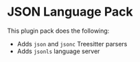# JSON Language Pack

This plugin pack does the following:

- Adds `json` and `jsonc` Treesitter parsers
- Adds `jsonls` language server

<!-- vim: set ft=markdown: -->